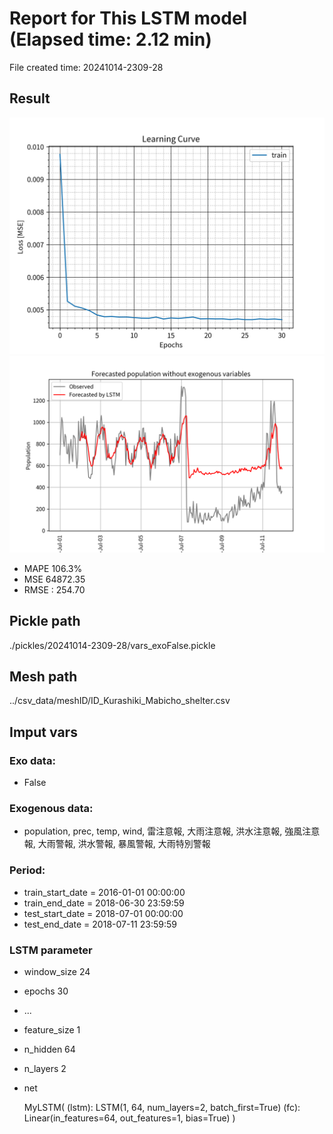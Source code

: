
# Report for This LSTM model (Elapsed time: 2.12 min)

File created time: 20241014-2309-28

## Result 
<img src="result_20241014-2309-28_loss.png" width='600'/>
<img src="result_20241014-2309-28_forecast.png" width='600'/>

- MAPE	106.3%
- MSE 	64872.35
- RMSE : 254.70

## Pickle path
./pickles/20241014-2309-28/vars_exoFalse.pickle

## Mesh path
../csv_data/meshID/ID_Kurashiki_Mabicho_shelter.csv

## Imput vars

### Exo data:
- False

### Exogenous data:
- population, prec, temp, wind, 雷注意報, 大雨注意報, 洪水注意報, 強風注意報, 大雨警報, 洪水警報, 暴風警報, 大雨特別警報
 
### Period:
- train_start_date    = 2016-01-01 00:00:00
- train_end_date      = 2018-06-30 23:59:59
- test_start_date     = 2018-07-01 00:00:00  
- test_end_date       = 2018-07-11 23:59:59

### LSTM parameter
- window_size	24
- epochs	30
- ...
- feature_size	1
- n_hidden	64
- n_layers	2
- net

     MyLSTM(
  (lstm): LSTM(1, 64, num_layers=2, batch_first=True)
  (fc): Linear(in_features=64, out_features=1, bias=True)
)


